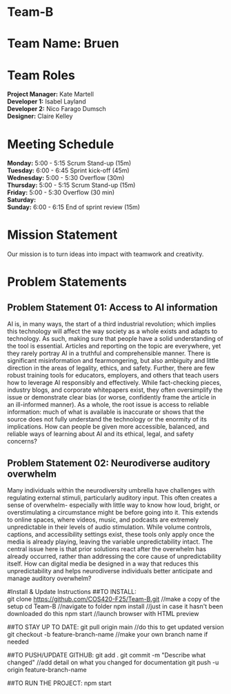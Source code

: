 # Team-B
# Team Name: Bruen
# Team Roles
**Project Manager:** Kate Martell <br>
**Developer 1:** Isabel Layland <br>
**Developer 2:** Nico Farago Dumsch <br>
**Designer:** Claire Kelley <br>
# Meeting Schedule
**Monday:** 5:00 - 5:15 Scrum Stand-up (15m) <br>
**Tuesday:** 6:00 - 6:45 Sprint kick-off (45m) <br>
**Wednesday:** 5:00 - 5:30 Overflow (30m) <br>
**Thursday:** 5:00 - 5:15 Scrum Stand-up (15m) <br>
**Friday:** 5:00 - 5:30 Overflow (30 min) <br>
**Saturday:** <br>
**Sunday:** 6:00 - 6:15 End of sprint review (15m) <br>

# Mission Statement
Our mission is to turn ideas into impact with teamwork and creativity.

# Problem Statements
## Problem Statement 01: Access to AI information

AI is, in many ways, the start of a third industrial revolution; which implies this technology will affect the way society as a whole exists and adapts to technology. As such, making sure that people have a solid understanding of the tool is essential. Articles and reporting on the topic are everywhere, yet they rarely portray AI in a truthful and comprehensible manner. There is significant misinformation and fearmongering, but also ambiguity and little direction in the areas of legality, ethics, and safety. Further, there are few robust training tools for educators, employers, and others that teach users how to leverage AI responsibly and effectively. While fact-checking pieces, industry blogs, and corporate whitepapers exist, they often oversimplify the issue or demonstrate clear bias (or worse, confidently frame the article in an ill-informed manner). As a whole, the root issue is access to reliable information: much of what is available is inaccurate or shows that the source does not fully understand the technology or the enormity of its implications. How can people be given more accessible, balanced, and reliable ways of learning about AI and its ethical, legal, and safety concerns?

## Problem Statement 02: Neurodiverse auditory overwhelm

Many individuals within the neurodiversity umbrella have challenges with regulating external stimuli, particularly auditory input. This often creates a sense of overwhelm- especially with little way to know how loud, bright, or overstimulating a circumstance might be before going into it. This extends to online spaces, where videos, music, and podcasts are extremely unpredictable in their levels of audio stimulation. While volume controls, captions, and accessibility settings exist, these tools only apply once the media is already playing, leaving the variable unpredictability intact. The central issue here is that prior solutions react after the overwhelm has already occurred, rather than addressing the core cause of unpredictability itself. How can digital media be designed in a way that reduces this unpredictability and helps neurodiverse individuals better anticipate and manage auditory overwhelm?

#Install & Update Instructions 
##TO INSTALL:  
git clone https://github.com/COS420-F25/Team-B.git //make a copy of the setup
cd Team-B //navigate to folder
npm install //just in case it hasn't been downloaded do this
npm start //launch browser with HTML preview

##TO STAY UP TO DATE: 
git pull origin main //do this to get updated version
git checkout -b feature-branch-name //make your own branch name if needed

##TO PUSH/UPDATE GITHUB: 
git add .
git commit -m "Describe what changed" //add detail on what you changed for documentation
git push -u origin feature-branch-name

##TO RUN THE PROJECT:
npm start


